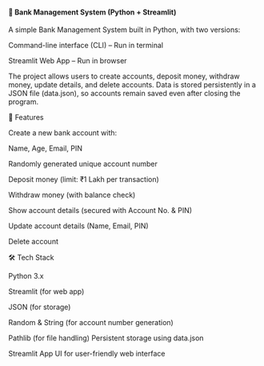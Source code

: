#### 🏦 Bank Management System (Python + Streamlit)


A simple Bank Management System built in Python, with two versions:

Command-line interface (CLI) – Run in terminal

Streamlit Web App – Run in browser

The project allows users to create accounts, deposit money, withdraw money, update details, and delete accounts.
Data is stored persistently in a JSON file (data.json), so accounts remain saved even after closing the program.


📌 Features

Create a new bank account with:

Name, Age, Email, PIN

Randomly generated unique account number

Deposit money (limit: ₹1 Lakh per transaction)

Withdraw money (with balance check)

Show account details (secured with Account No. & PIN)

Update account details (Name, Email, PIN)

Delete account


🛠️ Tech Stack

Python 3.x

Streamlit (for web app)

JSON (for storage)

Random & String (for account number generation)

Pathlib (for file handling)
Persistent storage using data.json

Streamlit App UI for user-friendly web interface

